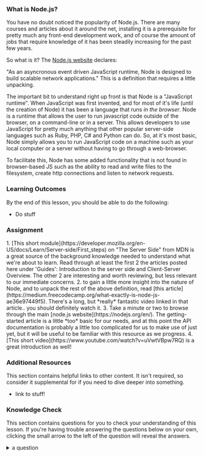 ### What is Node.js?

You have no doubt noticed the popularity of Node.js.  There are many courses and articles about it around the net, installing it is a prerequisite for pretty much any front-end development work, and of course the amount of jobs that require knowledge of it has been steadily increasing for the past few years.

So what is it?  The [Node.js website](https://nodejs.org/en/about/) declares:

"As an asyncronous event driven JavaScript runtime, Node is designed to build scalable network applications."
This is a definition that requires a little unpacking.  

The important bit to understand right up front is that Node is a "JavaScript runtime".  When JavaScript was first invented, and for most of it's life (until the creation of Node) it has been a language that runs *in the browser*.  Node is a runtime that allows the user to run javascript code outside of the browser, on a command-line or in a server.  This allows developers to use JavaScript for pretty much anything that other popular server-side languages such as Ruby, PHP, C# and Python can do. So, at it's most basic, Node simply allows you to run JavaScript code on a machine such as your local computer or a server without having to go through a web-browser.

To facilitate this, Node has some added functionality that is not found in browser-based JS such as the ability to read and write files to the filesystem, create http connections and listen to network requests.

### Learning Outcomes
By the end of this lesson, you should be able to do the following:

 - Do stuff

### Assignment

<div class="lesson-content__panel" markdown="1">
1. [This short module](https://developer.mozilla.org/en-US/docs/Learn/Server-side/First_steps) on "The Server Side" from MDN is a great source of the background knowledge needed to understand what we're about to learn. Read through at least the first 2 the articles posted here under 'Guides': Introduction to the server side and Client-Server Overview. The other 2 are interesting and worth reviewing, but less relevant to our immediate concerns.
2. to gain a little more insight into the nature of Node, and to unpack the rest of the above definition, read [this article](https://medium.freecodecamp.org/what-exactly-is-node-js-ae36e97449f5). There's a long, but *really* fantastic video linked in that article.. you should definitely watch it.
3. Take a minute or two to browse through the main [node.js website](https://nodejs.org/en/).  The getting-started article is a little *too* basic for our needs, and at this point the API documentation is probably a little too complicated for us to make use of just yet, but it will be useful to be familiar with this resource as we progress.
4. [This short video](https://www.youtube.com/watch?v=uVwtVBpw7RQ) is a great introduction as well!
</div>

### Additional Resources
This section contains helpful links to other content. It isn't required, so consider it supplemental for if you need to dive deeper into something.
- link to stuff!

### Knowledge Check
This section contains questions for you to check your understanding of this lesson. If you're having trouble answering the questions below on your own, clicking the small arrow to the left of the question will reveal the answers.

<details>
<summary>a question</summary>
<ul><ul>
  <li>the answer to that question</li>
</ul></ul>
</details>
